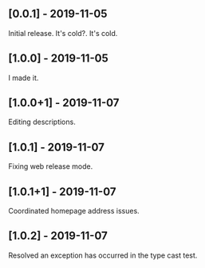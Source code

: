 ## [0.0.1] - 2019-11-05

Initial release.
It's cold?. It's cold.

## [1.0.0] - 2019-11-05
I made it.

## [1.0.0+1] - 2019-11-07
Editing descriptions.

## [1.0.1] - 2019-11-07
Fixing web release mode.

## [1.0.1+1] - 2019-11-07
Coordinated homepage address issues.

## [1.0.2] - 2019-11-07
Resolved an exception has occurred in the type cast test.